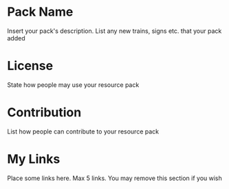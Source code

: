 # Pack Name

Insert your pack's description. List any new trains, signs etc. that your pack added

# License

State how people may use your resource pack

# Contribution

List how people can contribute to your resource pack

# My Links

Place some links here. Max 5 links. You may remove this section if you wish